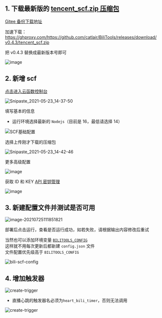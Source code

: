 ## 1. 下载最新版的 [tencent_scf.zip 压缩包](https://github.com/catlair/BiliTools/releases/latest)

[Gitee 备份下载地址](https://gitee.com/catlair/BiliTools/releases/)

加速下载：
<https://ghproxy.com/https://github.com/catlair/BiliTools/releases/download/v0.4.3/tencent_scf.zip>

把 v0.4.3 替换成最新版本号即可

![image](./images/tencent_scf.png)

## 2. 新增 scf

[点击进入云函数控制台](https://console.cloud.tencent.com/scf)

![Snipaste_2021-05-23_14-37-50](images/119252529-6ca84400-bbdf-11eb-98e2-5bd87f3717ff.png)

填写基本的信息

- 运行环境选择最新的 `Nodejs`（目前是 16，最低请选择 14）

![SCF基础配置](images/scf-base-config.png)

选择上传刚才下载的压缩包

![Snipaste_2021-05-23_14-42-46](images/119252577-b133df80-bbdf-11eb-993c-ffcf893800fc.png)

更多高级配置

![image](images/119252605-cd378100-bbdf-11eb-85a6-ca6aa97ea445.png)

获取 ID 和 KEY [API 密钥管理](https://console.cloud.tencent.com/cam/capi)

![image](images/119252627-e4766e80-bbdf-11eb-9c53-359877711c20.png)

## 3. 新建配置文件并测试是否可用

![image-20210725111851821](images/image-20210725111851821.png)

部署后点击运行，查看是否运行成功，如若失败，请根据输出内容修改后重试

当然也可以添加环境变量 [`BILITOOLS_CONFIG`](./configuration.md#环境变量)  
这样就不用每次更新后都新建 `config.json` 文件  
文件配置优先级高于 `BILITOOLS_CONFIG`

![bili-scf-config](images/bili-scf-config.png)

## 4. 增加触发器

![create-trigger](images/create-trigger.png)

- 直播心跳的触发器名必须为`heart_bili_timer`，否则无法调用

![create-trigger](images/scf-trigger-config.png)
